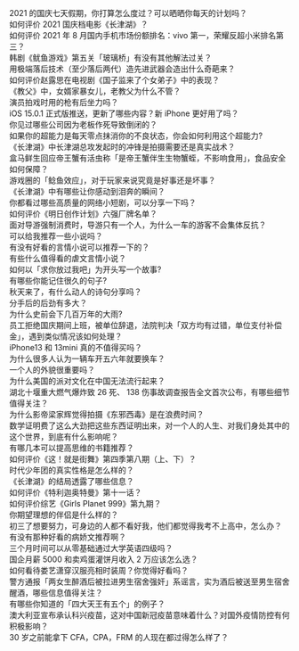 2021 的国庆七天假期，你打算怎么度过？可以晒晒你每天的计划吗？  
如何评价 2021 国庆档电影《长津湖》？  
如何评价 2021 年 8 月国内手机市场份额排名：vivo 第一，荣耀反超小米排名第三？  
韩剧《鱿鱼游戏》第五关「玻璃桥」有没有其他解法过关？  
用极端落后技术（至少落后两代）造先进武器会造出什么奇葩来？  
如何评价赵露思在电视剧《国子监来了个女弟子》中的表现？  
《教父》中，女婿家暴女儿，老教父为什么不管？  
演员拍戏时用的枪有后坐力吗？  
iOS 15.0.1 正式版推送，更新了哪些内容？新 iPhone 更好用了吗？  
你见过哪些公司因为老板作死导致倒闭的？  
如果你的超能力是每天零点抹消你的不良状态，你会如何利用这个超能力?  
《长津湖》中长津湖总攻发起时的冲锋是拍摄需要还是真实战术？  
盒马鲜生回应帝王蟹有活虫称「是帝王蟹伴生生物蟹蛭，不影响食用」，食品安全如何保障？  
游戏圈的「鲶鱼效应」，对于玩家来说究竟是好事还是坏事？  
《长津湖》中有哪些让你感动到泪奔的瞬间？  
你都看过哪些高质量的网络小短剧，可以分享一下吗？  
如何评价《明日创作计划》六强厂牌名单？  
面对导游强制消费时，导游只有一个人，为什么一车的游客不会集体反抗？  
可以给我推荐一些小说吗？  
有没有好看的言情小说可以推荐一下的？  
有些什么值得看的虐文言情小说？  
如何以「求你放过我吧」为开头写一个故事?  
有哪些你能记住很久的句子?  
秋天来了，有什么动人的诗句分享吗？  
分手后的后劲有多大？  
为什么史前会下几百万年的大雨?  
员工拒绝国庆期间上班，被单位辞退，法院判决「双方均有过错，单位支付补偿金」，遇到类似情况该如何处理？  
iPhone13 和 13mini 真的不值得买吗？  
为什么很多人认为一辆车开五六年就要换车？  
一个人的外貌很重要吗？  
为什么美国的派对文化在中国无法流行起来？  
湖北十堰重大燃气爆炸致 26 死、 138 伤事故调查报告全文首次公布，有哪些细节值得关注？  
为什么影帝梁家辉觉得拍摄《东邪西毒》是在浪费时间？  
数学证明费了这么大劲把这些东西证明出来，对一个人的人生、对我们身处其中的这个世界，到底有什么影响呢？  
有哪几本可以提高思维的书籍推荐？  
如何评价《这！就是街舞》第四季第八期（上、下）？  
时代少年团的真实性格是怎么样的？  
《长津湖》的结局透露了哪些信息？  
如何评价《特利迦奥特曼》第十一话？  
如何评价综艺《Girls Planet 999》第九期？  
你期望理想的伴侣是什么样的？  
初三了想要努力，可身边的人都不看好我，他们都觉得我考不上高中，怎么办？  
有没有那种好看的病娇文推荐啊？  
三个月时间可以从零基础通过大学英语四级吗？  
国企月薪  5000 和卖鸡蛋灌饼月收入 2 万应该怎么选？  
如何看待娄艺潇穿汉服亮相时装周？你觉得好看吗？  
警方通报「两女生醉酒后被拉进男生宿舍强奸」系谣言，实为酒后被送至男生宿舍醒酒，哪些信息值得关注？  
有哪些你知道的「四大天王有五个」的例子？  
澳大利亚宣布承认科兴疫苗，这对中国新冠疫苗意味着什么？对国外疫情防控有何积极影响？  
30 岁之前能拿下 CFA，CPA，FRM 的人现在都过得怎么样了？  
